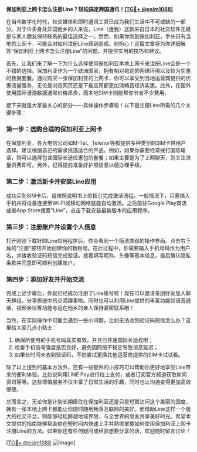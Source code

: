 **保加利亚上网卡怎么注册Line？轻松搞定跨国通讯！[[TG💪+ @esim1088](https://t.me/s/esim1088)]**

在当今数字化时代，社交媒体和即时通讯工具已成为我们生活中不可或缺的一部分。对于许多身处异国他乡的人来说，Line（连我）这款来自日本的社交软件无疑是与家人朋友保持联系的最佳选择之一。然而，如果你刚到保加利亚，手头只有当地的上网卡，可能会对如何注册Line感到困惑。别担心！这篇文章将为你详细解答“保加利亚上网卡怎么注册Line”的问题，并提供实用的技巧和建议。

首先，让我们来了解一下为什么选择使用保加利亚本地上网卡来注册Line会是一个不错的选择。保加利亚作为一个欧洲国家，拥有相对稳定的网络环境以及较为实惠的数据套餐。通过购买一张保加利亚的上网卡，你可以享受到当地运营商提供的优惠流量服务，无论是浏览网页还是下载应用都更加流畅且经济实惠。此外，在国外使用国际漫游数据通常价格昂贵，而本地SIM卡则能帮你节省不少费用。

接下来就是大家最关心的部分——具体操作步骤啦！以下是注册Line所需的几个关键步骤：

### 第一步：选购合适的保加利亚上网卡
在保加利亚，各大电信公司如M-Tel、Telenor等都提供多种类型的SIM卡供用户选择。建议根据自己的需求挑选适合的产品。例如，如果你需要经常拨打国际电话，则可以选择包含国际长途优惠包的套餐；如果主要是为了上网聊天，则关注流量资费即可。另外，记得提前准备好护照信息以便办理手续。

### 第二步：激活新卡并安装Line应用
成功买到SIM卡后，请按照说明书上的指引完成激活流程。一般情况下，只需插入手机并将设备连接至Wi-Fi或移动网络就能自动激活。之后前往Google Play商店或者App Store搜索“Line”，点击下载安装最新版本的应用程序。

### 第三步：注册账户并设置个人信息
打开刚刚下载好的Line应用程序后，你会看到一个简洁直观的操作界面。点击右下角的“注册”按钮开始创建你的新账号。在此过程中，你需要输入手机号码作为用户名，并接收验证码短信完成验证。接着填写昵称、头像等基本信息，最后确认隐私条款并同意即可顺利创建账户。

### 第四步：添加好友并开始交流
完成上述步骤后，你就已经成功注册了Line账号啦！现在可以邀请亲朋好友加入聊天群组，分享旅途中的点滴趣事啦。同时也可以利用Line提供的丰富功能如语音通话、视频会议等功能与远在他乡的亲人保持紧密联系哦！

当然，在实际操作中可能会遇到一些小问题，比如无法收到验证码短信怎么办？这里给大家几点小贴士：
1. 确保所使用的手机号码真实有效，并且已开通国际长途权限；
2. 检查手机信号强度是否良好，避免因网络不稳定导致消息延迟；
3. 如果长时间未收到验证码，不妨尝试更换其他运营商提供的SIM卡试试看。

除了以上提到的基本方法外，还有一些额外的小技巧可以帮助你更好地享受Line带来的便利体验。比如说利用LINE Pay进行线上支付，或者订阅官方频道获取新闻资讯等等。这些增值服务不仅丰富了日常生活的乐趣，同时也让沟通变得更加高效便捷。

总而言之，无论你是计划长期居住在保加利亚还是只是短暂访问这个美丽的国度，拥有一张本地上网卡都能让你随时随地畅享互联网的美好。而借助Line这样一个强大的社交平台，则能够轻松跨越地域界限，与全世界的朋友共享美好时光。希望本文提供的指南能够帮助你在短时间内快速上手并熟练掌握如何使用保加利亚上网卡注册Line的方法。如果你还有任何疑问或经验想要分享的话，欢迎随时留言讨论！

[[TG💪+ @esim1088](https://t.me/s/esim1088) ![Image](https://i.postimg.cc/4NQfJmqS/Snipaste-2025-05-13-00-14-12.png)]